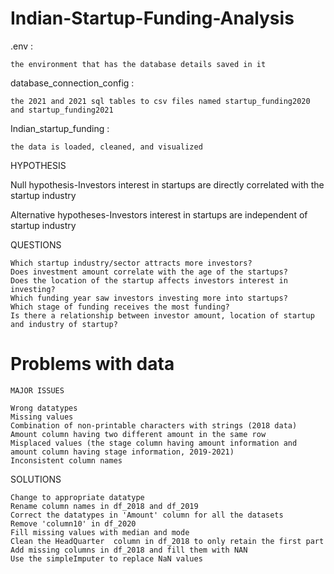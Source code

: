 # Indian-Startup-Funding-Analysis


.env :
 
    the environment that has the database details saved in it

database_connection_config :

    the 2021 and 2021 sql tables to csv files named startup_funding2020 and startup_funding2021 

Indian_startup_funding :

    the data is loaded, cleaned, and visualized

HYPOTHESIS

Null hypothesis-Investors interest in startups are directly correlated with the startup industry

Alternative hypotheses-Investors interest in startups are independent of startup industry

QUESTIONS

    Which startup industry/sector attracts more investors?
    Does investment amount correlate with the age of the startups?
    Does the location of the startup affects investors interest in investing?
    Which funding year saw investors investing more into startups?
    Which stage of funding receives the most funding?
    Is there a relationship between investor amount, location of startup and industry of startup?
    
# Problems with data
    MAJOR ISSUES

    Wrong datatypes
    Missing values
    Combination of non-printable characters with strings (2018 data)
    Amount column having two different amount in the same row
    Misplaced values (the stage column having amount information and amount column having stage information, 2019-2021)
    Inconsistent column names

SOLUTIONS

    Change to appropriate datatype
    Rename column names in df_2018 and df_2019
    Correct the datatypes in 'Amount' column for all the datasets
    Remove 'column10' in df_2020
    Fill missing values with median and mode
    Clean the HeadQuarter  column in df_2018 to only retain the first part
    Add missing columns in df_2018 and fill them with NAN
    Use the simpleImputer to replace NaN values


    



